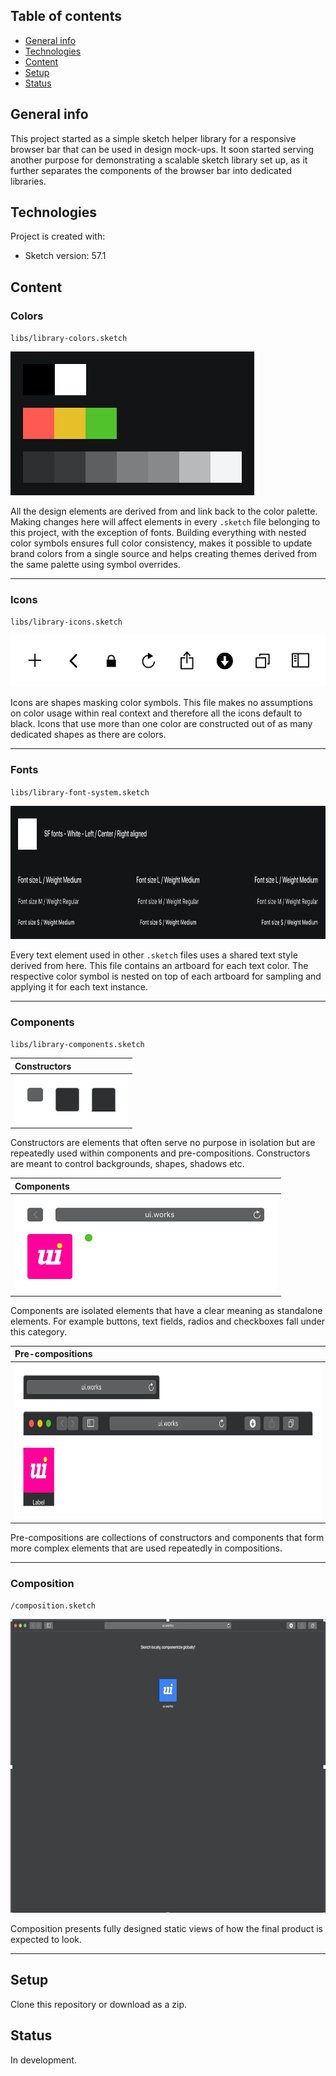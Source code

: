 ## Table of contents
* [General info](#general-info)
* [Technologies](#technologies)
* [Content](#content)
* [Setup](#setup)
* [Status](#status)

## General info
This project started as a simple sketch helper library for a responsive browser bar that can be used in design mock-ups. It soon started serving another purpose for demonstrating a scalable sketch library set up, as it further separates the components of the browser bar into dedicated libraries.
	
## Technologies
Project is created with:
* Sketch version: 57.1

## Content

### Colors

`libs/library-colors.sketch`

<img src="img/library-colors.jpg" width="390" height="230"/>

All the design elements are derived from and link back to the color palette. Making changes here will affect elements in every `.sketch` file belonging to this project, with the exception of fonts. Building everything with nested color symbols ensures full color consistency, makes it possible to update brand colors from a single source and helps creating themes derived from the same palette using symbol overrides.

---

### Icons

`libs/library-icons.sketch`

<img src="img/library-icons.jpg" width="516" height="82"/>

Icons are shapes masking color symbols. This file makes no assumptions on color usage within real context and therefore all the icons default to black. Icons that use more than one color are constructed out of as many dedicated shapes as there are colors.

---

### Fonts

`libs/library-font-system.sketch`

<img src="img/fonts-white.jpg" width="840" height="213"/>

Every text element used in other `.sketch` files uses a shared text style derived from here. This file contains an artboard for each text color. The respective color symbol is nested on top of each artboard for sampling and applying it for each text instance.

---

### Components

`libs/library-components.sketch`

| Constructors |
|:--- |
| <img src="img/constructors-dark.jpg" width="181" height="78"/> |

Constructors are elements that often serve no purpose in isolation but are repeatedly used within components and pre-compositions. Constructors are meant to control backgrounds, shapes, shadows etc.

| Components |
|:--- |
| <img src="img/components-dark.jpg" width="419" height="154"/> |

Components are isolated elements that have a clear meaning as standalone elements. For example buttons, text fields, radios and checkboxes fall under this category.

| Pre-compositions |
|:--- |
| <img src="img/pre-compositions-dark.jpg" width="720" height="249"/> |

Pre-compositions are collections of constructors and components that form more complex elements that are used repeatedly in compositions.

---

### Composition

`/composition.sketch`

<img src="img/composition.gif" width="660" height="470"/>

Composition presents fully designed static views of how the final product is expected to look.

---

## Setup
Clone this repository or download as a zip.

## Status

In development.